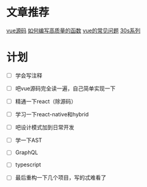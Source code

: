 # 文章推荐
[vue源码](https://www.cnblogs.com/tiedaweishao/p/8933153.html)
[如何编写高质量的函数](https://juejin.im/post/5c79f0046fb9a049ca380fc1)
[vue的常见问题](https://juejin.im/post/5c959f74f265da610c068fa8)
[30s系列](https://juejin.im/post/5c98c96ff265da610b3a1699)



# 计划

- [ ] 学会写注释
- [ ] 吧vue源码完全读一遍，自己简单实现一下
- [ ] 精通一下react（除源码）
- [ ] 学习一下react-native和hybrid
- [ ] 吧设计模式加到日常开发
- [ ] 学一下AST
- [ ] GraphQL
- [ ] typescript
- [ ] 最后重构一下几个项目，写的忒难看了



